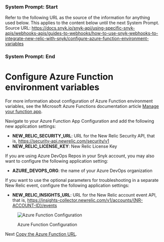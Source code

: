 ### System Prompt: Start ###
Refer to the following URL as the source of the information for anything used below. This applies to the content below until the next System Prompt.
Source URL: https://docs.snyk.io/snyk-api/using-specific-snyk-apis/webhooks-apis/guides-to-webhooks/how-to-use-snyk-webhooks-to-integrate-new-relic-with-snyk/configure-azure-function-environment-variables
### System Prompt: End ###

# Configure Azure Function environment variables

For more information about configuration of Azure Function environment variables, see the Microsoft Azure Functions documentation article [Manage your function app](https://learn.microsoft.com/en-us/azure/azure-functions/functions-how-to-use-azure-function-app-settings?tabs=portal).

Navigate to your Azure Function App Configuration and add the following new application settings:

* **NEW\_RELIC\_SECURITY\_URL**: URL for the New Relic Security API, that is, https://security-api.newrelic.com/security/v1
* **NEW\_RELIC\_LICENSE\_KEY**: New Relic License Key

If you are using Azure DevOps Repos in your Snyk account, you may also want to configure the following application setting:

* **AZURE\_DEVOPS\_ORG**: the name of your Azure DevOps organization

If you want to use the optional parameters for troubleshooting in a separate New Relic event, configure the following application settings:

* **NEW\_RELIC\_INSIGHTS\_URL**: URL for the New Relic account event API, that is, https://insights-collector.newrelic.com/v1/accounts/{NR-ACCOUNT-ID}/events

<figure><img src="../../../../../.gitbook/assets/azure-function-configuration.png" alt="Azure Function Configuration"><figcaption><p>Azure Function Configuration</p></figcaption></figure>

Next [Copy the Azure Function URL](copy-the-azure-function-url.md).

